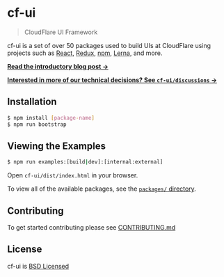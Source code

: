 # cf-ui

> CloudFlare UI Framework

cf-ui is a set of over 50 packages used to build UIs at CloudFlare using
projects such as [React](https://facebook.github.io/react/),
[Redux](http://redux.js.org), [npm](https://www.npmjs.com),
[Lerna](https://lernajs.io), and more.

**[Read the introductory blog post &rarr;](https://blog.cloudflare.com/cf-ui/)**

**[Interested in more of our technical decisions? See `cf-ui/discussions` &rarr;](discussions)**

## Installation

```bash
$ npm install [package-name]
$ npm run bootstrap
```
## Viewing the Examples

```bash
$ npm run examples:[build|dev]:[internal:external]
```

Open `cf-ui/dist/index.html` in your browser.


To view all of the available packages, see the [`packages/` directory](packages).

## Contributing

To get started contributing please see [CONTRIBUTING.md](CONTRIBUTING.md)

## License

cf-ui is [BSD Licensed](LICENSE)
